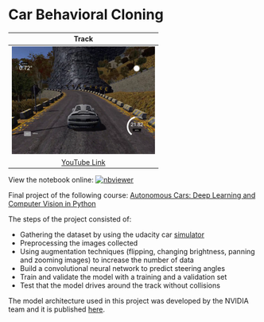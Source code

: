 # Car Behavioral Cloning

|Track|
|:--------:|
|[![Track](images/track.png)](https://youtu.be/-YOy0YLsNuk)|
|[YouTube Link](https://youtu.be/-YOy0YLsNuk)|

View the notebook online: 
[![nbviewer](https://raw.githubusercontent.com/jupyter/design/master/logos/Badges/nbviewer_badge.svg)](https://nbviewer.jupyter.org/github/mihaijulien/Behavioral-Cloning/tree/master/)

Final project of the following course: [Autonomous Cars: Deep Learning and Computer Vision in Python ](https://www.udemy.com/course/applied-deep-learningtm-the-complete-self-driving-car-course/)

The steps of the project consisted of:

- Gathering the dataset by using the udacity car [simulator](https://github.com/udacity/self-driving-car-sim)
- Preprocessing the images collected
- Using augmentation techniques (flipping, changing brightness, panning and zooming images) to increase the number of data
- Build a convolutional neural network to predict steering angles
- Train and validate the model with a training and a validation set
- Test that the model drives around the track without collisions

The model architecture used in this project was developed by the NVIDIA team and it is published [here](https://images.nvidia.com/content/tegra/automotive/images/2016/solutions/pdf/end-to-end-dl-using-px.pdf).